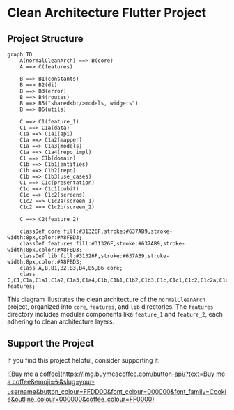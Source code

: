 # Clean Architecture Flutter Project

## Project Structure

```mermaid
graph TD
    A(normalCleanArch) ==> B(core)
    A ==> C(features)

    B ==> B1(constants)
    B ==> B2(di)
    B ==> B3(error)
    B ==> B4(routes)
    B ==> B5("shared<br/>models, widgets")
    B ==> B6(utils)

    C ==> C1(feature_1)
    C1 ==> C1a(data)
    C1a ==> C1a1(api)
    C1a ==> C1a2(mapper)
    C1a ==> C1a3(models)
    C1a ==> C1a4(repo_impl)
    C1 ==> C1b(domain)
    C1b ==> C1b1(entities)
    C1b ==> C1b2(repo)
    C1b ==> C1b3(use_cases)
    C1 ==> C1c(presentation)
    C1c ==> C1c1(cubit)
    C1c ==> C1c2(screens)
    C1c2 ==> C1c2a(screen_1)
    C1c2 ==> C1c2b(screen_2)

    C ==> C2(feature_2)

    classDef core fill:#31326F,stroke:#637AB9,stroke-width:8px,color:#A8FBD3;
    classDef features fill:#31326F,stroke:#637AB9,stroke-width:8px,color:#A8FBD3;
    classDef lib fill:#31326F,stroke:#637AB9,stroke-width:8px,color:#A8FBD3;
    class A,B,B1,B2,B3,B4,B5,B6 core;
    class C,C1,C1a,C1a1,C1a2,C1a3,C1a4,C1b,C1b1,C1b2,C1b3,C1c,C1c1,C1c2,C1c2a,C1c2b,C2 features;
```

This diagram illustrates the clean architecture of the `normalCleanArch` project, organized into `core`, `features`, and `lib` directories. The `features` directory includes modular components like `feature_1` and `feature_2`, each adhering to clean architecture layers.

## Support the Project

If you find this project helpful, consider supporting it:

[![Buy me a coffee](https://img.buymeacoffee.com/button-api/?text=Buy me a coffee&emoji=☕&slug=your-username&button_colour=FFDD00&font_colour=000000&font_family=Cookie&outline_colour=000000&coffee_colour=FF0000)](https://buymeacoffee.com/your-username)